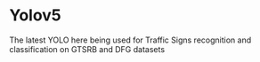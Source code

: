 # Yolov5
The latest YOLO here being used for Traffic Signs recognition and classification on GTSRB and DFG datasets

